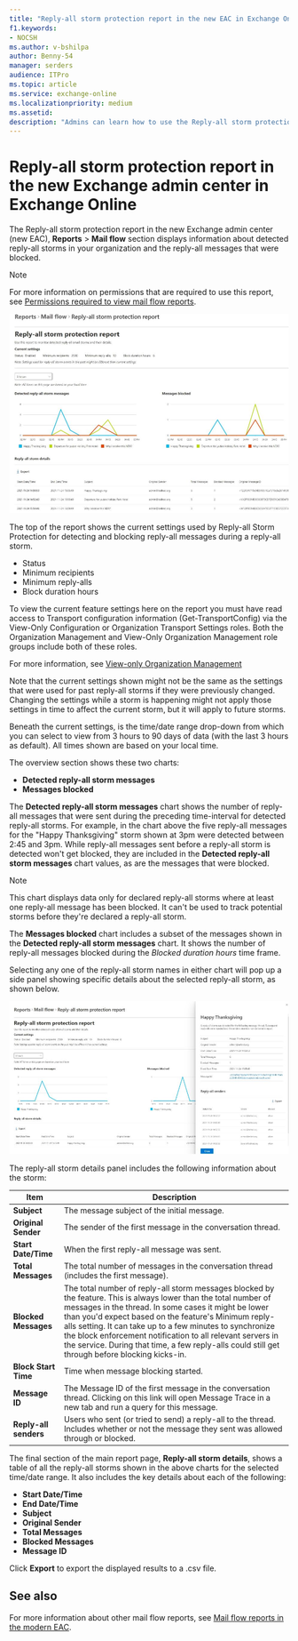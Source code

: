 ```yaml
---
title: "Reply-all storm protection report in the new EAC in Exchange Online"
f1.keywords:
- NOCSH
ms.author: v-bshilpa
author: Benny-54
manager: serders
audience: ITPro
ms.topic: article
ms.service: exchange-online
ms.localizationpriority: medium
ms.assetid:
description: "Admins can learn how to use the Reply-all storm protection report in the new Exchange admin center to identify and troubleshoot mail flow in your email domains."
---
```


# Reply-all storm protection report in the new Exchange admin center in Exchange Online

The Reply-all storm protection report in the new Exchange admin center (new EAC), **Reports** > **Mail flow** section displays information about detected reply-all storms in your organization and the reply-all messages that were blocked. 

> [!NOTE]
> For more information on permissions that are required to use this report, see [Permissions required to view mail flow reports](/exchange/monitoring/mail-flow-reports/mail-flow-reports#permissions-required-to-view-mail-flow-reports).

![Reply-all storm protection report1](../../media/reply-all-storm-protection-report.png.jpg)

The top of the report shows the current settings used by Reply-all Storm Protection for detecting and blocking reply-all messages during a reply-all storm.

 - Status
 - Minimum recipients
 - Minimum reply-alls
 - Block duration hours
 
To view the current feature settings here on the report you must have read access to Transport configuration information (Get-TransportConfig) via the View-Only Configuration or Organization Transport Settings roles. Both the Organization Management and View-Only Organization Management role groups include both of these roles.

For more information, see [View-only Organization Management](/exchange/view-only-organization-management-exchange-2013-help#:~:text=The%20View-Only%20Organization%20Management%20management%20role%20group%20is%2crequired%20to%20perform%20a%20given%20set%20of%20tasks)

Note that the current settings shown might not be the same as the settings that were used for past reply-all storms if they were previously changed. Changing the settings while a storm is happening might not apply those settings in time to affect the current storm, but it will apply to future storms.

Beneath the current settings, is the time/date range drop-down from which you can select to view from 3 hours to 90 days of data (with the last 3 hours as default). All times shown are based on your local time. 

The overview section shows these two charts: 

 - **Detected reply-all storm messages**
 - **Messages blocked**

The **Detected reply-all storm messages** chart shows the number of reply-all messages that were sent during the preceding time-interval for detected reply-all storms. For example, in the chart above the five reply-all messages for the "Happy Thanksgiving" storm shown at 3pm were detected between 2:45 and 3pm. While reply-all messages sent before a reply-all storm is detected won't get blocked, they are included in the **Detected reply-all storm messages** chart values, as are the messages that were blocked. 

> [!NOTE]
> This chart displays data only for declared reply-all storms where at least one reply-all message has been blocked. It can't be used to track potential storms before they're declared a reply-all storm.

The **Messages blocked** chart includes a subset of the messages shown in the **Detected reply-all storm messages** chart. It shows the number of reply-all messages blocked during the *Blocked duration hours* time frame.

Selecting any one of the reply-all storm names in either chart will pop up a side panel showing specific details about the selected reply-all storm, as shown below. 

![Reply-all report](../../media/reply-all-storm-protection-report-current-settings.png.jpg)

The reply-all storm details panel includes the following information about the storm:

|Item|Description|
|---|---|
|**Subject**|The message subject of the initial message.|
|**Original Sender**|The sender of the first message in the conversation thread.|
|**Start Date/Time**|When the first reply-all message was sent.|
|**Total Messages**|The total number of messages in the conversation thread (includes the first message).|
|**Blocked Messages**|The total number of reply-all storm messages blocked by the feature. This is always lower than the total number of messages in the thread. In some cases it might be lower than you'd expect based on the feature's Minimum reply-alls setting. It can take up to a few minutes to synchronize the block enforcement notification to all relevant servers in the service. During that time, a few reply-alls could still get through before blocking kicks-in.|
|**Block Start Time**|Time when message blocking started.|
|**Message ID**|The Message ID of the first message in the conversation thread. Clicking on this link will open Message Trace in a new tab and run a query for this message.|
|**Reply-all senders**|Users who sent (or tried to send) a reply-all to the thread. Includes whether or not the message they sent was allowed through or blocked.|

The final section of the main report page, **Reply-all storm details**, shows a table of all the reply-all storms shown in the above charts for the selected time/date range. It also includes the key details about each of the following:

 - **Start Date/Time**
 - **End Date/Time**
 - **Subject**
 - **Original Sender**
 - **Total Messages**
 - **Blocked Messages**
 - **Message ID**

Click **Export** to export the displayed results to a .csv file. 

## See also

For more information about other mail flow reports, see [Mail flow reports in the modern EAC](/exchange/monitoring/mail-flow-reports/mail-flow-reports).



 
